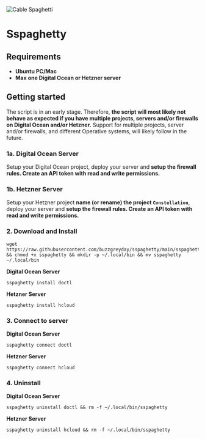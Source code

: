 ![Cable Spaghetti](https://helios-i.mashable.com/imagery/articles/05Iodbvms58ia2wLGLaBa0C/hero-image.fill.size_1248x702.v1623387584.jpg)
# Sspaghetty

## Requirements

* __**Ubuntu PC/Mac**__
* __**Max one Digital Ocean or Hetzner server**__

## Getting started

The script is in an early stage. Therefore, __**the script will most likely not behave as expected if you have multiple projects, servers and/or firewalls on Digital Ocean and/or Hetzner.**__ Support for multiple projects, server and/or firewalls, and different Operative systems, will likely follow in the future.

### 1a. Digital Ocean Server

Setup your Digital Ocean project, deploy your server and __**setup the firewall rules. Create an API token with read and write permissions.**__

### 1b. Hetzner Server

Setup your Hetzner project __**name (or rename) the project `Constellation`**__, deploy your server and __**setup the firewall rules. Create an API token with read and write permissions.**__

### 2. Download and Install
```
wget https://raw.githubusercontent.com/buzzgreyday/sspaghetty/main/sspaghetty && chmod +x sspaghetty && mkdir -p ~/.local/bin && mv sspaghetty ~/.local/bin
```
**Digital Ocean Server**
```
sspaghetty install doctl
```
**Hetzner Server**
```
sspaghetty install hcloud
```
### 3. Connect to server
**Digital Ocean Server**
```
sspaghetty connect doctl
```
**Hetzner Server**
```
sspaghetty connect hcloud
```
### 4. Uninstall
**Digital Ocean Server**
```
sspaghetty uninstall doctl && rm -f ~/.local/bin/sspaghetty
```
**Hetzner Server**
```
sspaghetty uninstall hcloud && rm -f ~/.local/bin/sspaghetty
```